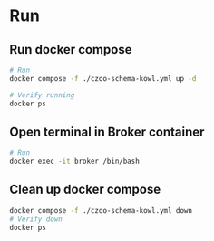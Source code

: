 # Run

## Run docker compose 
````bash
# Run
docker compose -f ./czoo-schema-kowl.yml up -d

# Verify running 
docker ps
````

## Open terminal in Broker container
````bash
# Run
docker exec -it broker /bin/bash

````
## Clean up docker compose
````bash
docker compose -f ./czoo-schema-kowl.yml down
# Verify down 
docker ps
````
